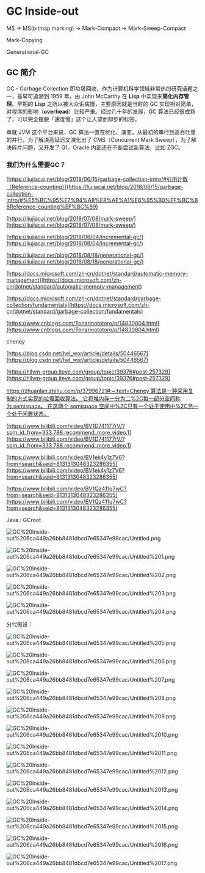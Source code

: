 # GC Inside-out

MS → MS(bitmap marking) → Mark-Compact → Mark-Sweep-Compact

Mark-Copying

Generational-GC

## GC 简介

GC - Garbage Collection 即垃圾回收，作为计算机科学领域非常热的研究话题之一，最早可追溯到 1959 年，由 John McCarthy 在 **Lisp** 中实现来**简化内存管理**。早期的 **Lisp** 之所以被大众诟病慢，主要原因就是当时的 GC 实现相对简单，对程序的影响（**overhead**）比较严重。经过几十年的发展，GC 算法已经很成熟了，可以完全摆脱「速度慢」这个让人望而却步的标签。

单就 JVM 这个平台来说，GC 算法一直在优化、演变，从最初的串行到高吞吐量的并行，为了解决高延迟又演化出了 CMS（Concurrent Mark Sweep），为了解决碎片问题，又开发了 G1，Oracle 内部还在不断尝试新算法，比如 ZGC。

### 我们为什么需要GC？

[https://liujiacai.net/blog/2018/06/15/garbage-collection-intro/#引用计数（Reference-counting）](https://liujiacai.net/blog/2018/06/15/garbage-collection-intro/#%E5%BC%95%E7%94%A8%E8%AE%A1%E6%95%B0%EF%BC%88Reference-counting%EF%BC%89)

[https://liujiacai.net/blog/2018/07/08/mark-sweep/](https://liujiacai.net/blog/2018/07/08/mark-sweep/)

[https://liujiacai.net/blog/2018/08/04/incremental-gc/](https://liujiacai.net/blog/2018/08/04/incremental-gc/)

[https://liujiacai.net/blog/2018/08/18/generational-gc/](https://liujiacai.net/blog/2018/08/18/generational-gc/)

[https://docs.microsoft.com/zh-cn/dotnet/standard/automatic-memory-management](https://docs.microsoft.com/zh-cn/dotnet/standard/automatic-memory-management)

[https://docs.microsoft.com/zh-cn/dotnet/standard/garbage-collection/fundamentals](https://docs.microsoft.com/zh-cn/dotnet/standard/garbage-collection/fundamentals)

[https://www.cnblogs.com/Tonarinototoro/p/14830804.html](https://www.cnblogs.com/Tonarinototoro/p/14830804.html)

cheney

[https://blog.csdn.net/hel_wor/article/details/50446567](https://blog.csdn.net/hel_wor/article/details/50446567)

[https://hllvm-group.iteye.com/group/topic/39376#post-257329](https://hllvm-group.iteye.com/group/topic/39376#post-257329)

[https://zhuanlan.zhihu.com/p/37996721#:~:text=Cheney 算法是一种采用复制的方式实现的垃圾回收算法。 它将堆内存一分为二%2C每一部分空间称为,semispace。 在这两个 semispace 空间中%2C只有一个处于使用中%2C另一个处于闲置状态。](https://zhuanlan.zhihu.com/p/37996721#:~:text=Cheney%20%E7%AE%97%E6%B3%95%E6%98%AF%E4%B8%80%E7%A7%8D%E9%87%87%E7%94%A8%E5%A4%8D%E5%88%B6%E7%9A%84%E6%96%B9%E5%BC%8F%E5%AE%9E%E7%8E%B0%E7%9A%84%E5%9E%83%E5%9C%BE%E5%9B%9E%E6%94%B6%E7%AE%97%E6%B3%95%E3%80%82%20%E5%AE%83%E5%B0%86%E5%A0%86%E5%86%85%E5%AD%98%E4%B8%80%E5%88%86%E4%B8%BA%E4%BA%8C%2C%E6%AF%8F%E4%B8%80%E9%83%A8%E5%88%86%E7%A9%BA%E9%97%B4%E7%A7%B0%E4%B8%BA,semispace%E3%80%82%20%E5%9C%A8%E8%BF%99%E4%B8%A4%E4%B8%AA%20semispace%20%E7%A9%BA%E9%97%B4%E4%B8%AD%2C%E5%8F%AA%E6%9C%89%E4%B8%80%E4%B8%AA%E5%A4%84%E4%BA%8E%E4%BD%BF%E7%94%A8%E4%B8%AD%2C%E5%8F%A6%E4%B8%80%E4%B8%AA%E5%A4%84%E4%BA%8E%E9%97%B2%E7%BD%AE%E7%8A%B6%E6%80%81%E3%80%82)

[https://www.bilibili.com/video/BV1D741177rV/?spm_id_from=333.788.recommend_more_video.1](https://www.bilibili.com/video/BV1D741177rV/?spm_id_from=333.788.recommend_more_video.1)

[https://www.bilibili.com/video/BV1ek4y1z7V6?from=search&seid=8131313048323286355](https://www.bilibili.com/video/BV1ek4y1z7V6?from=search&seid=8131313048323286355)

[https://www.bilibili.com/video/BV1Qz411q7wC?from=search&seid=8131313048323286355](https://www.bilibili.com/video/BV1Qz411q7wC?from=search&seid=8131313048323286355)

Java : GCroot

![GC%20Inside-out%206ca449a26bb8481dbcd7e65347e99cac/Untitled.png](GC%20Inside-out%206ca449a26bb8481dbcd7e65347e99cac/Untitled.png)

![GC%20Inside-out%206ca449a26bb8481dbcd7e65347e99cac/Untitled%201.png](GC%20Inside-out%206ca449a26bb8481dbcd7e65347e99cac/Untitled%201.png)

![GC%20Inside-out%206ca449a26bb8481dbcd7e65347e99cac/Untitled%202.png](GC%20Inside-out%206ca449a26bb8481dbcd7e65347e99cac/Untitled%202.png)

![GC%20Inside-out%206ca449a26bb8481dbcd7e65347e99cac/Untitled%203.png](GC%20Inside-out%206ca449a26bb8481dbcd7e65347e99cac/Untitled%203.png)

![GC%20Inside-out%206ca449a26bb8481dbcd7e65347e99cac/Untitled%204.png](GC%20Inside-out%206ca449a26bb8481dbcd7e65347e99cac/Untitled%204.png)

分代假设：

![GC%20Inside-out%206ca449a26bb8481dbcd7e65347e99cac/Untitled%205.png](GC%20Inside-out%206ca449a26bb8481dbcd7e65347e99cac/Untitled%205.png)

![GC%20Inside-out%206ca449a26bb8481dbcd7e65347e99cac/Untitled%206.png](GC%20Inside-out%206ca449a26bb8481dbcd7e65347e99cac/Untitled%206.png)

![GC%20Inside-out%206ca449a26bb8481dbcd7e65347e99cac/Untitled%207.png](GC%20Inside-out%206ca449a26bb8481dbcd7e65347e99cac/Untitled%207.png)

![GC%20Inside-out%206ca449a26bb8481dbcd7e65347e99cac/Untitled%208.png](GC%20Inside-out%206ca449a26bb8481dbcd7e65347e99cac/Untitled%208.png)

![GC%20Inside-out%206ca449a26bb8481dbcd7e65347e99cac/Untitled%209.png](GC%20Inside-out%206ca449a26bb8481dbcd7e65347e99cac/Untitled%209.png)

![GC%20Inside-out%206ca449a26bb8481dbcd7e65347e99cac/Untitled%2010.png](GC%20Inside-out%206ca449a26bb8481dbcd7e65347e99cac/Untitled%2010.png)

![GC%20Inside-out%206ca449a26bb8481dbcd7e65347e99cac/Untitled%2011.png](GC%20Inside-out%206ca449a26bb8481dbcd7e65347e99cac/Untitled%2011.png)

![GC%20Inside-out%206ca449a26bb8481dbcd7e65347e99cac/Untitled%2012.png](GC%20Inside-out%206ca449a26bb8481dbcd7e65347e99cac/Untitled%2012.png)

![GC%20Inside-out%206ca449a26bb8481dbcd7e65347e99cac/Untitled%2013.png](GC%20Inside-out%206ca449a26bb8481dbcd7e65347e99cac/Untitled%2013.png)

![GC%20Inside-out%206ca449a26bb8481dbcd7e65347e99cac/Untitled%2014.png](GC%20Inside-out%206ca449a26bb8481dbcd7e65347e99cac/Untitled%2014.png)

![GC%20Inside-out%206ca449a26bb8481dbcd7e65347e99cac/Untitled%2015.png](GC%20Inside-out%206ca449a26bb8481dbcd7e65347e99cac/Untitled%2015.png)

![GC%20Inside-out%206ca449a26bb8481dbcd7e65347e99cac/Untitled%2016.png](GC%20Inside-out%206ca449a26bb8481dbcd7e65347e99cac/Untitled%2016.png)

![GC%20Inside-out%206ca449a26bb8481dbcd7e65347e99cac/Untitled%2017.png](GC%20Inside-out%206ca449a26bb8481dbcd7e65347e99cac/Untitled%2017.png)